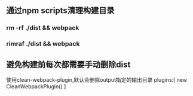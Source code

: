 ## 通过npm scripts清理构建目录
### rm -rf ./dist && webpack
<!-- rimraf库 -->
### rimraf ./dist && webpack

## 避免构建前每次都需要手动删除dist
使用clean-webpack-plugin,默认会删除output指定的输出目录
plugins:[
    new CleanWebpackPlugin()
]


